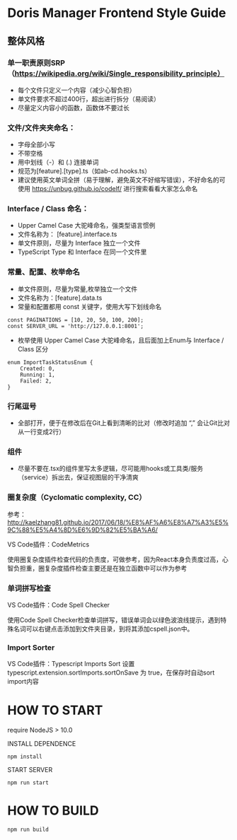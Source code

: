 <!--  Licensed to the Apache Software Foundation (ASF) under one
    or more contributor license agreements.  See the NOTICE file
    distributed with this work for additional information
    regarding copyright ownership.  The ASF licenses this file
    to you under the Apache License, Version 2.0 (the
    "License"); you may not use this file except in compliance
    with the License.  You may obtain a copy of the License at

   http://www.apache.org/licenses/LICENSE-2.0

    Unless required by applicable law or agreed to in writing,
    software distributed under the License is distributed on an
    "AS IS" BASIS, WITHOUT WARRANTIES OR CONDITIONS OF ANY
    KIND, either express or implied.  See the License for the
    specific language governing permissions and limitations
    under the License. -->
# Doris Manager Frontend Style Guide

## 整体风格
### 单一职责原则SRP（https://wikipedia.org/wiki/Single_responsibility_principle）
+ 每个文件只定义一个内容（减少心智负担）
+ 单文件要求不超过400行，超出进行拆分（易阅读）
+ 尽量定义内容小的函数，函数体不要过长

### 文件/文件夹夹命名：
- 字母全部小写
- 不带空格
- 用中划线（-）和 (.) 连接单词
- 规范为[feature].[type].ts（如ab-cd.hooks.ts）
- 建议使用英文单词全拼（易于理解，避免英文不好缩写错误），不好命名的可使用
https://unbug.github.io/codelf/ 进行搜索看看大家怎么命名

### Interface / Class 命名：
- Upper Camel Case 大驼峰命名，强类型语言惯例
- 文件名称为： [feature].interface.ts
- 单文件原则，尽量为 Interface 独立一个文件
- TypeScript Type 和 Interface 在同一个文件里

### 常量、配置、枚举命名
- 单文件原则，尽量为常量,枚举独立一个文件
- 文件名称为：[feature].data.ts
- 常量和配置都用 const 关键字，使用大写下划线命名
```
const PAGINATIONS = [10, 20, 50, 100, 200];
const SERVER_URL = 'http://127.0.0.1:8001';
```
- 枚举使用 Upper Camel Case 大驼峰命名，且后面加上Enum与   Interface / Class 区分
```
enum ImportTaskStatusEnum {
    Created: 0,
    Running: 1,
    Failed: 2,
}
```

### 行尾逗号
- 全部打开，便于在修改后在Git上看到清晰的比对（修改时追加 “,” 会让Git比对从一行变成2行）

### 组件
- 尽量不要在.tsx的组件里写太多逻辑，尽可能用hooks或工具类/服务（service）拆出去，保证视图层的干净清爽

### 圈复杂度（Cyclomatic complexity, CC）

参考：http://kaelzhang81.github.io/2017/06/18/%E8%AF%A6%E8%A7%A3%E5%9C%88%E5%A4%8D%E6%9D%82%E5%BA%A6/

VS Code插件：CodeMetrics

使用圈复杂度插件检查代码的负责度，可做参考，因为React本身负责度过高，心智负担重，圈复杂度插件检查主要还是在独立函数中可以作为参考

### 单词拼写检查

VS Code插件：Code Spell Checker

使用Code Spell Checker检查单词拼写，错误单词会以绿色波浪线提示，遇到特殊名词可以右键点击添加到文件夹目录，到将其添加cspell.json中。

### Import Sorter

VS Code插件：Typescript Imports Sort
设置 typescript.extension.sortImports.sortOnSave 为 true，在保存时自动sort import内容

# HOW TO START
require NodeJS > 10.0

INSTALL DEPENDENCE

```npm install```

START SERVER

```npm run start```


# HOW TO BUILD

```npm run build```